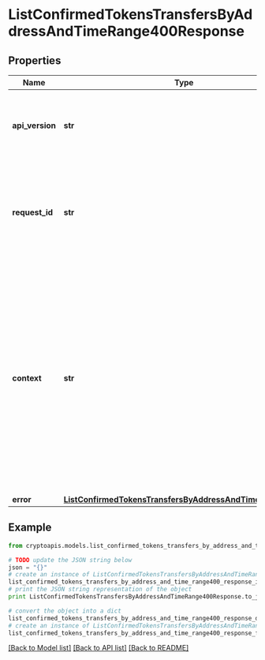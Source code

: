 # ListConfirmedTokensTransfersByAddressAndTimeRange400Response


## Properties
Name | Type | Description | Notes
------------ | ------------- | ------------- | -------------
**api_version** | **str** | Specifies the version of the API that incorporates this endpoint. | 
**request_id** | **str** | Defines the ID of the request. The &#x60;requestId&#x60; is generated by Crypto APIs and it&#39;s unique for every request. | 
**context** | **str** | In batch situations the user can use the context to correlate responses with requests. This property is present regardless of whether the response was successful or returned as an error. &#x60;context&#x60; is specified by the user. | [optional] 
**error** | [**ListConfirmedTokensTransfersByAddressAndTimeRangeE400**](ListConfirmedTokensTransfersByAddressAndTimeRangeE400.md) |  | 

## Example

```python
from cryptoapis.models.list_confirmed_tokens_transfers_by_address_and_time_range400_response import ListConfirmedTokensTransfersByAddressAndTimeRange400Response

# TODO update the JSON string below
json = "{}"
# create an instance of ListConfirmedTokensTransfersByAddressAndTimeRange400Response from a JSON string
list_confirmed_tokens_transfers_by_address_and_time_range400_response_instance = ListConfirmedTokensTransfersByAddressAndTimeRange400Response.from_json(json)
# print the JSON string representation of the object
print ListConfirmedTokensTransfersByAddressAndTimeRange400Response.to_json()

# convert the object into a dict
list_confirmed_tokens_transfers_by_address_and_time_range400_response_dict = list_confirmed_tokens_transfers_by_address_and_time_range400_response_instance.to_dict()
# create an instance of ListConfirmedTokensTransfersByAddressAndTimeRange400Response from a dict
list_confirmed_tokens_transfers_by_address_and_time_range400_response_form_dict = list_confirmed_tokens_transfers_by_address_and_time_range400_response.from_dict(list_confirmed_tokens_transfers_by_address_and_time_range400_response_dict)
```
[[Back to Model list]](../README.md#documentation-for-models) [[Back to API list]](../README.md#documentation-for-api-endpoints) [[Back to README]](../README.md)


